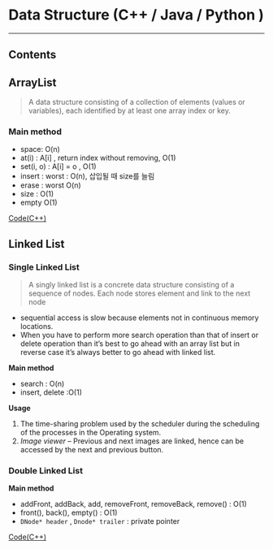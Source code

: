 # Data Structure (C++ / Java / Python )

------

## Contents





## ArrayList

>  A data structure consisting of a collection of elements (values or variables), each identified by at least one array index or key. 



### Main method

- space: O(n)
- at(i) : A[i] , return index without removing, O(1)
- set(i, o) : A[i] = o , O(1)
- insert : worst : O(n), 삽입될 때 size를 늘림
- erase  : worst O(n)
- size : O(1)
- empty O(1)

[Code(C++)](/ArrayList/ArrayList.cpp)

## Linked List 

### Single Linked List 

> A singly linked list is a concrete data structure consisting of a sequence of nodes. Each node stores element and link to the next node 

- sequential access is slow because elements not in continuous memory locations.
- When you have to perform more search operation than that of insert or delete operation than it’s best to go ahead with an array list but in reverse case it’s always better to go ahead with linked list.

**Main method**

- search : O(n)
- insert, delete :O(1)

**Usage**

1. The time-sharing problem used by the scheduler during the scheduling of the processes in the Operating system.
2. *Image viewer* – Previous and next images are linked, hence can be accessed by the next and previous button.



### Double Linked List

**Main method** 

- addFront, addBack, add, removeFront, removeBack, remove() : O(1)
- front(), back(), empty() : O(1)
- `DNode* header` , `Dnode* trailer` : private pointer 

[Code(C++)](/DLinkedList/DLinkedList.cpp)